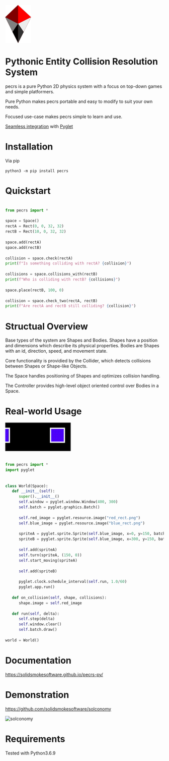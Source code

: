 ![logo](https://raw.githubusercontent.com/solidsmokesoftware/pecrs-py/master/logo.png)

# Pythonic Entity Collision Resolution System

pecrs is a pure Python 2D physics system with a focus on top-down games and simple platformers. 

Pure Python makes pecrs portable and easy to modify to suit your own needs.

Focused use-case makes pecrs simple to learn and use.

[Seamless integration](https://solidsmokesoftware.github.io/pecrs-py/pyglet.html) with [Pyglet](http://pyglet.org/)

# Installation

Via pip

`python3 -m pip install pecrs`

# Quickstart
```python

from pecrs import *

space = Space()
rectA = Rect(0, 0, 32, 32)
rectB = Rect(10, 0, 32, 32)

space.add(rectA)
space.add(rectB)

collision = space.check(rectA)
print(f"Is something colliding with rectA? {collision}")

collisions = space.collisions_with(rectB)
print(f"Who is colliding with rectB? {collisions}")

space.place(rectB, 100, 0)

collision = space.check_two(rectA, rectB)
print(f"Are rectA and rectB still colliding? {collision}")
```

# Structual Overview

Base types of the system are Shapes and Bodies. 
Shapes have a position and dimensions which describe its physical properties.
Bodies are Shapes with an id, direction, speed, and movement state.

Core functionality is providied by the Collider, which detects collisions between Shapes or Shape-like Objects.

The Space handles positioning of Shapes and optimizes collision handling.

The Controller provides high-level object oriented control over Bodies in a Space.

# Real-world Usage

![demo](https://raw.githubusercontent.com/solidsmokesoftware/pecrs-py/master/pyglet_demo.gif)

```python

from pecrs import *
import pyglet


class World(Space):
   def __init__(self):
      super().__init__()
      self.window = pyglet.window.Window(400, 300)
      self.batch = pyglet.graphics.Batch()
      
      self.red_image = pyglet.resource.image("red_rect.png")
      self.blue_image = pyglet.resource.image("blue_rect.png")

      spriteA = pyglet.sprite.Sprite(self.blue_image, x=0, y=150, batch=self.batch)
      spriteB = pyglet.sprite.Sprite(self.blue_image, x=300, y=150, batch=self.batch)

      self.add(spriteA)
      self.turn(spriteA, (150, 0))
      self.start_moving(spriteA)

      self.add(spriteB)
      
      pyglet.clock.schedule_interval(self.run, 1.0/60)
      pyglet.app.run()

   def on_collision(self, shape, collisions):
      shape.image = self.red_image

   def run(self, delta):
      self.step(delta)
      self.window.clear()
      self.batch.draw()

world = World()
```

# Documentation

https://solidsmokesoftware.github.io/pecrs-py/

# Demonstration

https://github.com/solidsmokesoftware/solconomy

![solconomy](https://camo.githubusercontent.com/de20b3b2014d20a8746f7346e777e323586d5a35/68747470733a2f2f692e696d6775722e636f6d2f566277677664372e706e67)

# Requirements

Tested with Python3.6.9

